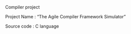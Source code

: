 Compiler project 

Project Name :  “The Agile Compiler Framework Simulator”

Source code : C language 